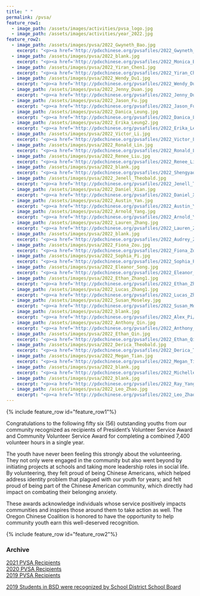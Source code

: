 ```yaml
---
title: " "
permalink: /pvsa/
feature_row1:
  - image_path: /assets/images/activities/pvsa_logo.jpg
  - image_path: /assets/images/activities/year_2022.jpg
feature_row2:
  - image_path: /assets/images/pvsa/2022_Gwyneth_Bao.jpg
    excerpt: "<p><a href='http://pdxchinese.org/pvsafiles/2022_Gwyneth_Bao/'>Gwyneth Bao, Lincoln High School (Gold Award)</a></p>"
  - image_path: /assets/images/pvsa/2022_blank.jpg
    excerpt: "<p><a href='http://pdxchinese.org/pvsafiles/2022_Monica_Bao/'>Monica Bao, Lincoln High School (Gold Award)</a></p>"
  - image_path: /assets/images/pvsa/2022_Yiran_Chen1.jpg
    excerpt: "<p><a href='http://pdxchinese.org/pvsafiles/2022_Yiran_Chen/'>Yiran Chen, Lincoln High School (Gold Award)</a></p>"
  - image_path: /assets/images/pvsa/2022_Wendy_Du1.jpg
    excerpt: "<p><a href='http://pdxchinese.org/pvsafiles/2022_Wendy_Du/'>Shunyi Du, Sunset High School (Gold Award)</a></p>"
  - image_path: /assets/images/pvsa/2022_Jenny_Duan.jpg
    excerpt: "<p><a href='http://pdxchinese.org/pvsafiles/2022_Jenny_Duan/'>Jenny Duan, Jesuit High School (Gold Award)</a></p>"
  - image_path: /assets/images/pvsa/2022_Jason_Fu.jpg
    excerpt: "<p><a href='http://pdxchinese.org/pvsafiles/2022_Jason_Fu/'>Jason Fu, Sunset High School (Gold Award)</a></p>"
  - image_path: /assets/images/pvsa/2022_Danica_Leung.jpg
    excerpt: "<p><a href='http://pdxchinese.org/pvsafiles/2022_Danica_Leung/'>Danica Leung, Lincoln High School (Gold Award)</a></p>"
  - image_path: /assets/images/pvsa/2022_Erika_Leung2.jpg
    excerpt: "<p><a href='http://pdxchinese.org/pvsafiles/2022_Erika_Leung/'>Erika Leung, Lincoln High School (Gold Award)</a></p>"
  - image_path: /assets/images/pvsa/2022_Victor_Li.jpg
    excerpt: "<p><a href='http://pdxchinese.org/pvsafiles/2022_Victor_Li/'>Victor Li, Jesuit High School (Gold Award)</a></p>"
  - image_path: /assets/images/pvsa/2022_Ronald_Lin.jpg
    excerpt: "<p><a href='http://pdxchinese.org/pvsafiles/2022_Ronald_Lin/'>Ronald Lin, ISB (Gold Award)</a></p>"
  - image_path: /assets/images/pvsa/2022_Renee_Liu.jpg
    excerpt: "<p><a href='http://pdxchinese.org/pvsafiles/2022_Renee_Liu/'>Renee Liu, Lake Oswego High School (Gold Award)</a></p>"
  - image_path: /assets/images/pvsa/2022_blank.jpg
    excerpt: "<p><a href='http://pdxchinese.org/pvsafiles/2022_Shengyao_Liu/'>Shengyao Liu, Lake Oswego High School (Gold Award)</a></p>"
  - image_path: /assets/images/pvsa/2022_Jenell_Theobald.jpg
    excerpt: "<p><a href='http://pdxchinese.org/pvsafiles/2022_Jenell_Theobald/'>Jenell Theobald, ISB (Gold Award)</a></p>"
  - image_path: /assets/images/pvsa/2022_Daniel_Xian.jpg
    excerpt: "<p><a href='http://pdxchinese.org/pvsafiles/2022_Daniel_Xian/'>Daniel Xian, Catlin Gabel School (Gold Award)</a></p>"
  - image_path: /assets/images/pvsa/2022_Austin_Yan.jpg
    excerpt: "<p><a href='http://pdxchinese.org/pvsafiles/2022_Austin_Yan/'>Austin Yan, Lincoln High School (Gold Award)</a></p>"
  - image_path: /assets/images/pvsa/2022_Arnold_Yang.jpg
    excerpt: "<p><a href='http://pdxchinese.org/pvsafiles/2022_Arnold_Yang/'>Arnold Yang, Westview High School (Gold Award)</a></p>"
  - image_path: /assets/images/pvsa/2022_Lauren_Zhang.jpg
    excerpt: "<p><a href='http://pdxchinese.org/pvsafiles/2022_Lauren_Zhang/'>Lauren Zhang, Lake Oswego High School (Gold Award)</a></p>"
  - image_path: /assets/images/pvsa/2022_blank.jpg
    excerpt: "<p><a href='http://pdxchinese.org/pvsafiles/2022_Audrey_Zhao/'>Audrey Zhao, Westview High School (Gold Award)</a></p>"
  - image_path: /assets/images/pvsa/2022_Fiona_Zou.jpg
    excerpt: "<p><a href='http://pdxchinese.org/pvsafiles/2022_Fiona_Zou/'>Fiona Zou, Camas High School (Gold Award)</a></p>"
  - image_path: /assets/images/pvsa/2022_Sophia_Pi.jpg
    excerpt: "<p><a href='http://pdxchinese.org/pvsafiles/2022_Sophia_Pi/'>Sophia Pi, Jesuit High School (Silver Award)</a></p>"
  - image_path: /assets/images/pvsa/2022_Eleanor_Song.jpg
    excerpt: "<p><a href='http://pdxchinese.org/pvsafiles/2022_Eleanor_Song/'>Eleanor Song, Sunset High School (Silver Award)</a></p>"
  - image_path: /assets/images/pvsa/2022_Ethan_Zhang1.jpg
    excerpt: "<p><a href='http://pdxchinese.org/pvsafiles/2022_Ethan_Zhang/'>Ethan Zhang, Westview High School (Silver Award)</a></p>"
  - image_path: /assets/images/pvsa/2022_Lucas_Zhang1.jpg
    excerpt: "<p><a href='http://pdxchinese.org/pvsafiles/2022_Lucas_Zhang/'>Lucas Zhang, Stoller Middle School (Silver Award)</a></p>"
  - image_path: /assets/images/pvsa/2022_Susan_Moseley.jpg
    excerpt: "<p><a href='http://pdxchinese.org/pvsafiles/2022_Susan_Moseley/'>Susan Moseley, St. Stephen's Episcopal School (Bronze Award)</a></p>"
  - image_path: /assets/images/pvsa/2022_blank.jpg
    excerpt: "<p><a href='http://pdxchinese.org/pvsafiles/2022_Alex_Pi/'>Alex Pi, Meadows Park Middle School (Bronze Award)</a></p>"
  - image_path: /assets/images/pvsa/2022_Anthony_Qin.jpg
    excerpt: "<p><a href='http://pdxchinese.org/pvsafiles/2022_Anthony_Qin/'>Anthony Qin, Westview High School (Bronze Award)</a></p>"
  - image_path: /assets/images/pvsa/2022_Ethan_Qin.jpg
    excerpt: "<p><a href='http://pdxchinese.org/pvsafiles/2022_Ethan_Qin/'>Ethan Qin, Westview High School (Bronze Award)</a></p>"
  - image_path: /assets/images/pvsa/2022_Derica_Theobald.jpg
    excerpt: "<p><a href='http://pdxchinese.org/pvsafiles/2022_Derica_Theobald/'>Derica Theobald, Whitford Middle School (Bronze Award)</a></p>"
  - image_path: /assets/images/pvsa/2022_Megan_Tian.jpg
    excerpt: "<p><a href='http://pdxchinese.org/pvsafiles/2022_Megan_Tian/'>Megan Tian, Lakeridge High School (Bronze Award)</a></p>"
  - image_path: /assets/images/pvsa/2022_blank.jpg
    excerpt: "<p><a href='http://pdxchinese.org/pvsafiles/2022_Michelle_Wang/'>Michelle Wang, ISB (Bronze Award)</a></p>"
  - image_path: /assets/images/pvsa/2022_blank.jpg
    excerpt: "<p><a href='http://pdxchinese.org/pvsafiles/2022_Ray_Yang/'>Ray Yang, Westview High School (Bronze Award)</a></p>"
  - image_path: /assets/images/pvsa/2022_Leo_Zhao.jpg
    excerpt: "<p><a href='http://pdxchinese.org/pvsafiles/2022_Leo_Zhao/'>Leo Zhao, Skyridge Middle School (Bronze Award)</a></p>"
---
```


{% include feature_row id="feature_row1"%}

Congratulations to the following fifty six (56) outstanding youths from our community recognized as recipients of President’s Volunteer Service Award and Community Volunteer Service Award for completing a combined 7,400 volunteer hours in a single year.

The youth have never been feeling this strongly about the volunteering. They not only were engaged in the community but also went beyond by initiating projects at schools and taking more leadership roles in social life. By volunteering, they felt proud of being Chinese Americans, which helped address identity problem that plagued with our youth for years; and felt proud of being part of the Chinese American community, which directly had impact on combating their belonging anxiety.

These awards acknowledge individuals whose service positively impacts communities and inspires those around them to take action as well. The Oregon Chinese Coalition is honored to have the opportunity to help community youth earn this well-deserved recognition.

{% include feature_row id="feature_row2"%}

### Archive

[2021 PVSA Recipients](http://pdxchinese.org/pvsafiles/pvsa_2021/)  
[2020 PVSA Recipients](http://pdxchinese.org/pvsafiles/pvsa_2020/)  
[2019 PVSA Recipients](http://pdxchinese.org/pvsafiles/pvsa_2019/)  

[2019 Students in BSD were recognized by School District School Board](http://pdxchinese.org/bsd_board_recognition_2020/)  

